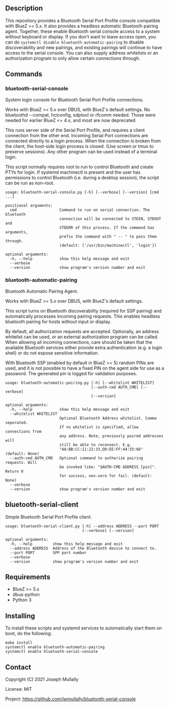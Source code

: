 ## Description

This repository provides a Bluetooth Serial Port Profile console compatible with BlueZ >= 5.x. It also provides a headless automatic Bluetooth pairing agent. Together, these enable Bluetooth serial console access to a system without keyboard or display. If you don't want to leave access open, you can do `systemctl disable bluetooth-automatic-pairing` to disable discoverability and new pairings, and existing pairings will continue to have access to the serial console. You can also supply address whitelists or an authorization program to only allow certain connections through.


## Commands

### bluetooth-serial-console

System login console for Bluetooth Serial Port Profile connections.

Works with BlueZ >= 5.x over DBUS, with BlueZ's default settings. No bluetoothd
--compat, hciconfig, sdptool or rfcomm needed. Those were needed for earlier
BlueZ <= 4.x, and most are now deprecated.

This runs server side of the Serial Port Profile, and requires a client
connection from the other end. Incoming Serial Port connections are connected
directly to a login process. When the connection is broken from the client, the
host-side login process is closed. (Use screen or tmux to preserve sessions).
Any other program can be used instead of a terminal login.

This script normally requires root to run to control Bluetooth and create PTYs
for login. If systemd machinectl is present and the user has permissions to
control Bluetooth (i.e. during a desktop session), the script can be run as
non-root.

    usage: bluetooth-serial-console.py [-h] [--verbose] [--version] [cmd ...]

    positional arguments:
      cmd                   Command to run on serial connection. The bluetooth
                            connection will be connected to STDIN, STDOUT and
                            STDERR of this process. If the command has arguments,
                            prefix the command with " -- " to pass them through.
                            (default: ['/usr/bin/machinectl', 'login'])

    optional arguments:
      -h, --help            show this help message and exit
      --verbose
      --version             show program's version number and exit


### bluetooth-automatic-pairing

Bluetooth Automatic Pairing Agent.

Works with BlueZ >= 5.x over DBUS, with BlueZ's default settings.

This script turns on Bluetooth discoverability (required for SSP pairing) and
automatically processes incoming pairing requests. This enables headless
bluetooth pairing for hosts without input or display.

By default, all authorization requests are accepted. Optionally, an address
whitelist can be used, or an external authorization program can be called. When
allowing all incoming connections, care should be taken that the available
Bluetooth services either provide extra authentication (e.g. a login shell) or
do not expose sensitive information.

With Bluetooth SSP (enabled by default in BlueZ >= 5) random PINs are used, and
it is not possible to have a fixed PIN on the agent side for use as a password.
The generated pin is logged for validation purposes.

    usage: bluetooth-automatic-pairing.py [-h] [--whitelist WHITELIST]
                                          [--auth-cmd AUTH_CMD] [--verbose]
                                          [--version]

    optional arguments:
      -h, --help            show this help message and exit
      --whitelist WHITELIST
                            Optional Bluetooth Address whitelist. Comma seperated.
                            If no whitelist is specified, allow connections from
                            any address. Note, previously paired addresses will
                            still be able to reconnect. E.g.
                            "AA:BB:CC:11:22:33,DD:EE:FF:44:55:66" (default: None)
      --auth-cmd AUTH_CMD   Optional command to authorize pairing requests. Will
                            be invoked like: "$AUTH-CMD ADDRESS [pin]". Return 0
                            for success, non-zero for fail. (default: None)
      --verbose
      --version             show program's version number and exit


## bluetooth-serial-client

Simple Bluetooth Serial Port Profile client.

    usage: bluetooth-serial-client.py [-h] --address ADDRESS --port PORT
                                      [--verbose] [--version]

    optional arguments:
      -h, --help         show this help message and exit
      --address ADDRESS  Address of the Bluetooth device to connect to.
      --port PORT        SPP port number
      --verbose
      --version          show program's version number and exit


## Requirements

* BlueZ >= 5.x
* dbus-python
* Python 3


## Installing

To install these scripts and systemd services to automatically start them on
boot, do the following:

    make install
    systemctl enable bluetooth-automatic-pairing
    systemctl enable bluetooth-serial-console


## Contact

Copyright (C) 2021 Joseph Mullally

License: MIT

Project: <https://github.com/jwmullally/bluetooth-serial-console>